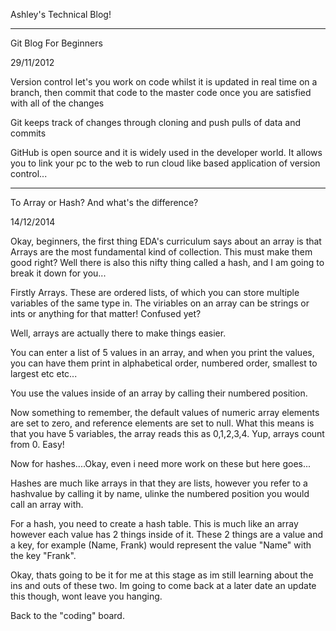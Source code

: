 
Ashley's Technical Blog!

----------------------------------------------------------------------------------------------------------------------

Git Blog For Beginners

29/11/2012

Version control let's you work on code whilst it is updated in real time on a branch, then commit that code to the master code once you are satisfied with all of the changes

Git keeps track of changes through cloning and push pulls of data and commits

GitHub is open source and it is widely used in the developer world. It allows you to link your pc to the web to run cloud like based application of version control...


----------------------------------------------------------------------------------------------------------------------

To Array or Hash? And what's the difference?

14/12/2014

Okay, beginners, the first thing EDA's curriculum says about an array is that Arrays are the most fundamental kind of collection. This must make them good right? Well there is also this nifty thing called a hash, and I am going to break it down for you...

Firstly Arrays. These are ordered lists, of which you can store multiple variables of the same type in. The viriables on an array can be strings or ints or anything for that matter! Confused yet?

Well, arrays are actually there to make things easier. 

You can enter a list of 5 values in an array, and when you print the values, you can have them print in alphabetical order, numbered order, smallest to largest etc etc...

You use the values inside of an array by calling their numbered position.

Now something to remember, the default values of numeric array elements are set to zero, and reference elements are set to null. What this means is that you have 5 variables, the array reads this as 0,1,2,3,4. Yup, arrays count from 0. Easy!

Now for hashes....Okay, even i need more work on these but here goes...

Hashes are much like arrays in that they are lists, however you refer to a hashvalue by calling it by name, ulinke the numbered position you would call an array with.

For a hash, you need to create a hash table. This is much like an array however each value has 2 things inside of it. These 2 things are a value and a key, for example (Name, Frank) would represent the value "Name" with the key "Frank".

Okay, thats going to be it for me at this stage as im still learning about the ins and outs of these two. Im going to come back at a later date an update this though, wont leave you hanging. 

Back to the "coding" board.